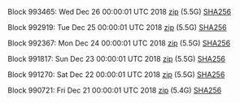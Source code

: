 Block 993465: Wed Dec 26 00:00:01 UTC 2018 [zip](https://dash-bootstrap.ams3.digitaloceanspaces.com/mainnet/2018-12-26/bootstrap.dat.zip) (5.5G) [SHA256](https://dash-bootstrap.ams3.digitaloceanspaces.com/mainnet/2018-12-26/sha256.txt)

Block 992919: Tue Dec 25 00:00:01 UTC 2018 [zip](https://dash-bootstrap.ams3.digitaloceanspaces.com/mainnet/2018-12-25/bootstrap.dat.zip) (5.5G) [SHA256](https://dash-bootstrap.ams3.digitaloceanspaces.com/mainnet/2018-12-25/sha256.txt)

Block 992367: Mon Dec 24 00:00:01 UTC 2018 [zip](https://dash-bootstrap.ams3.digitaloceanspaces.com/mainnet/2018-12-24/bootstrap.dat.zip) (5.5G) [SHA256](https://dash-bootstrap.ams3.digitaloceanspaces.com/mainnet/2018-12-24/sha256.txt)

Block 991817: Sun Dec 23 00:00:01 UTC 2018 [zip](https://dash-bootstrap.ams3.digitaloceanspaces.com/mainnet/2018-12-23/bootstrap.dat.zip) (5.5G) [SHA256](https://dash-bootstrap.ams3.digitaloceanspaces.com/mainnet/2018-12-23/sha256.txt)

Block 991270: Sat Dec 22 00:00:01 UTC 2018 [zip](https://dash-bootstrap.ams3.digitaloceanspaces.com/mainnet/2018-12-22/bootstrap.dat.zip) (5.5G) [SHA256](https://dash-bootstrap.ams3.digitaloceanspaces.com/mainnet/2018-12-22/sha256.txt)

Block 990721: Fri Dec 21 00:00:01 UTC 2018 [zip](https://dash-bootstrap.ams3.digitaloceanspaces.com/mainnet/2018-12-21/bootstrap.dat.zip) (5.4G) [SHA256](https://dash-bootstrap.ams3.digitaloceanspaces.com/mainnet/2018-12-21/sha256.txt)
